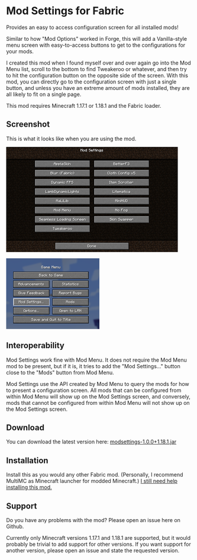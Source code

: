 # Mod Settings for Fabric

Provides an easy to access configuration screen for all installed mods!

Similar to how "Mod Options" worked in Forge, this will add a Vanilla-style menu
screen with easy-to-access buttons to get to the configurations for your mods.

I created this mod when I found myself over and over again go into the Mod Menu
list, scroll to the bottom to find Tweakeroo or whatever, and then try to hit
the configuration button on the opposite side of the screen. With this mod, you
can directly go to the configuration screen with just a single button, and
unless you have an extreme amount of mods installed, they are all likely to fit
on a single page.

This mod requires Minecraft 1.17.1 or 1.18.1 and the Fabric loader.

## Screenshot

This is what it looks like when you are using the mod.

![Screenshot of Mod Options menu](screenshot-1.png?raw=true)

![Screenshot of in-game menu](screenshot-2.png?raw=true)

## Interoperability

Mod Settings work fine with Mod Menu. It does not require the Mod Menu mod to be
present, but if it is, it tries to add the "Mod Settings..." button close to the
"Mods" button from Mod Menu.

Mod Settings use the API created by Mod Menu to query the mods for how to
present a configuration screen. All mods that can be configured from within Mod
Menu will show up on the Mod Settings screen, and conversely, mods that cannot
be configured from within Mod Menu will not show up on the Mod Settings screen.

## Download

You can download the latest version here:
[modsettings-1.0.0+1.18.1.jar](https://github.com/magicus/ModSettings/releases/download/1.0.0/modsettings-1.0.0+1.18.1.jar)

## Installation

Install this as you would any other Fabric mod. (Personally, I recommend MultiMC
as Minecraft launcher for modded Minecraft.) [I still need help installing this
mod.](https://lmgtfy.app/?q=how+to+install+minecraft+fabric+mods)

## Support

Do you have any problems with the mod? Please open an issue here on Github.

Currently only Minecraft versions 1.17.1 and 1.18.1 are supported, but it would probably be
trivial to add support for other versions. If you want support for another
version, please open an issue and state the requested version.
